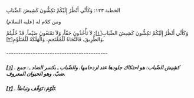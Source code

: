   الخطبة  ١٢٣: وَكَأَنِّي أَنْظُرُ إِلَيْكُمْ تَكِشُّونَ كَشِيشَ الضِّبَابِ	

ومن كلام له (عليه السلام)

وَكَأَنِّي أَنْظُرُ إِلَيْكُمْ تَكِشُّونَ كَشِيشَ الضِّبَابِ[[١\]](https://arabic.balaghah.net/node/574#_ftn1): لاَ تَأْخُذُونَ حَقّاً، وَلاَ تَمْنَعُونَ ضَيْماً. قَدْ خُلِّيتُمْ  وَالطَّرِيقَ، فَالنَّجَاةُ لَلْمُقْتَحِمِ، وَالْهَلَكَةُ لَلْمُتَلَوِّمِ[[٢\]](https://arabic.balaghah.net/node/574#_ftn2).

##### ------------------------------------------

##### [[١\]](https://arabic.balaghah.net/node/574#_ftnref1) . كشِيش الضّباب: هو احتكاك جلودها عند ازدحامها. والضّباب ـ بكسر الضاد ـ: جمع ضبّ، وهو الحيوان المعروف.

##### [[٢\]](https://arabic.balaghah.net/node/574#_ftnref2) . تَلَوّمَ: تَوَقّف وتباطأ. 
